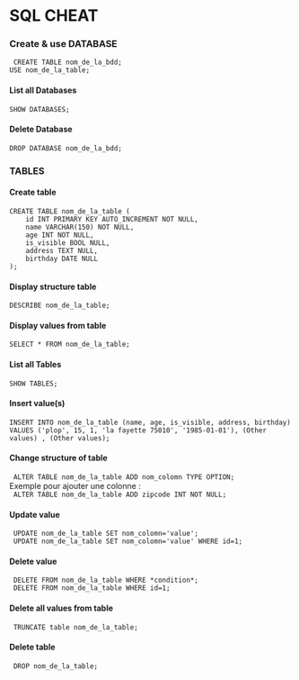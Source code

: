 # SQL CHEAT

### Create & use DATABASE
``` CREATE TABLE nom_de_la_bdd;```<br>
``` USE nom_de_la_table; ```

#### List all Databases 
```SHOW DATABASES;```

#### Delete Database 
```DROP DATABASE nom_de_la_bdd;```

### TABLES 

#### Create table
```
CREATE TABLE nom_de_la_table (
    id INT PRIMARY KEY AUTO_INCREMENT NOT NULL,
    name VARCHAR(150) NOT NULL,
    age INT NOT NULL,
    is_visible BOOL NULL,
    address TEXT NULL,
    birthday DATE NULL
);
```
#### Display structure table
```DESCRIBE nom_de_la_table;```

#### Display values from table
```SELECT * FROM nom_de_la_table;```

#### List all Tables 
```SHOW TABLES;```

#### Insert value(s) 
```INSERT INTO nom_de_la_table (name, age, is_visible, address, birthday) VALUES ('plop', 15, 1, 'la fayette 75010', '1985-01-01'), (Other values) , (Other values);```

#### Change structure of table
``` ALTER TABLE nom_de_la_table ADD nom_colomn TYPE OPTION;```<br>
Exemple pour ajouter une colonne : <br>
``` ALTER TABLE nom_de_la_table ADD zipcode INT NOT NULL;```

#### Update value
``` UPDATE nom_de_la_table SET nom_colomn='value';``` <br>
``` UPDATE nom_de_la_table SET nom_colomn='value' WHERE id=1;```

#### Delete value
``` DELETE FROM nom_de_la_table WHERE *condition*;```<br>
``` DELETE FROM nom_de_la_table WHERE id=1;```

#### Delete all values from table
``` TRUNCATE table nom_de_la_table;```

#### Delete table
``` DROP nom_de_la_table;```
